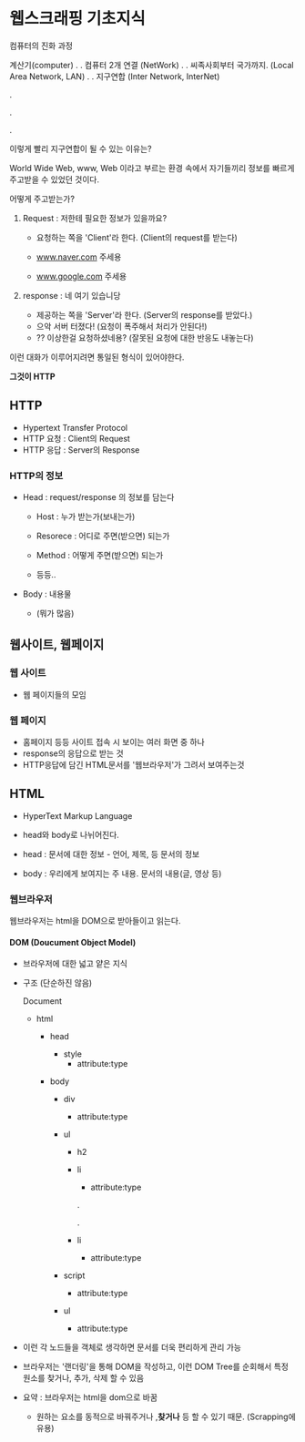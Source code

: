 # 웹스크래핑 기초지식

컴퓨터의 진화 과정

계산기(computer)
.
.
컴퓨터 2개 연결 (NetWork)
.
.
씨족사회부터 국가까지. (Local Area Network, LAN)
.
.
지구연합  (Inter Network, InterNet)

.

.

.

이렇게 빨리 지구연합이 될 수 있는 이유는?



World Wide Web, www, Web 이라고 부르는 환경 속에서 자기들끼리 정보를 빠르게 주고받을 수 있었던 것이다.



어떻게 주고받는가?



1. Request : 저한테 필요한 정보가 있을까요?

   - 요청하는 쪽을 'Client'라 한다. (Client의 request를 받는다)

   - www.naver.com 주세용
   - www.google.com 주세용

2. response : 네 여기 있습니당

   - 제공하는 쪽을 'Server'라 한다. (Server의 response를 받았다.)
   - 으악 서버 터졌다! (요청이 폭주해서 처리가 안된다!)
   - ?? 이상한걸 요청하셨네용? (잘못된 요청에 대한 반응도 내놓는다)



이런 대화가 이루어지려면 통일된 형식이 있어야한다.

**그것이 HTTP**



## HTTP

- Hypertext Transfer Protocol
- HTTP 요청 : Client의 Request
- HTTP 응답 : Server의 Response



### HTTP의 정보

- Head : request/response 의 정보를 담는다

  - Host : 누가 받는가(보내는가)

  - Resorece : 어디로 주면(받으면) 되는가

  - Method : 어떻게 주면(받으면) 되는가
  - 등등..
- Body : 내용물
  - (뭐가 많음)







## 웹사이트, 웹페이지



### 웹 사이트

- 웹 페이지들의 모임



### 웹 페이지

- 홈페이지 등등 사이트 접속 시 보이는 여러 화면 중 하나
- response의 응답으로 받는 것
- HTTP응답에 담긴 HTML문서를 '웹브라우저'가 그려서 보여주는것



## HTML

- HyperText Markup Language

- head와 body로 나뉘어진다.
- head : 문서에 대한 정보 - 언어, 제목, 등 문서의 정보
- body : 우리에게 보여지는 주 내용. 문서의 내용(글, 영상 등)



### 웹브라우저

웹브라우저는 html을 DOM으로 받아들이고 읽는다.



#### DOM (Doucument Object Model)

- 브라우저에 대한 넓고 얕은 지식

- 구조 (단순하진 않음)

  Document

  - html

    - head

      - style
        - attribute:type

    - body

      - div

        - attribute:type

      - ul

        - h2

        - li

          - attribute:type

          .

          .

        - li

          - attribute:type

      - script

        - attribute:type

      - ul

        - attribute:type

- 이런 각 노드들을 객체로 생각하면 문서를 더욱 편리하게 관리 가능

- 브라우저는 '랜더링'을 통해 DOM을 작성하고, 이런 DOM Tree를 순회해서 특정 원소를 찾거나, 추가, 삭제 할 수 있음

  

- 요약 : 브라우저는 html을 dom으로 바꿈

  - 원하는 요소를 동적으로 바꿔주거나 ,**찾거나** 등 할 수 있기 때문. (Scrapping에 유용)






